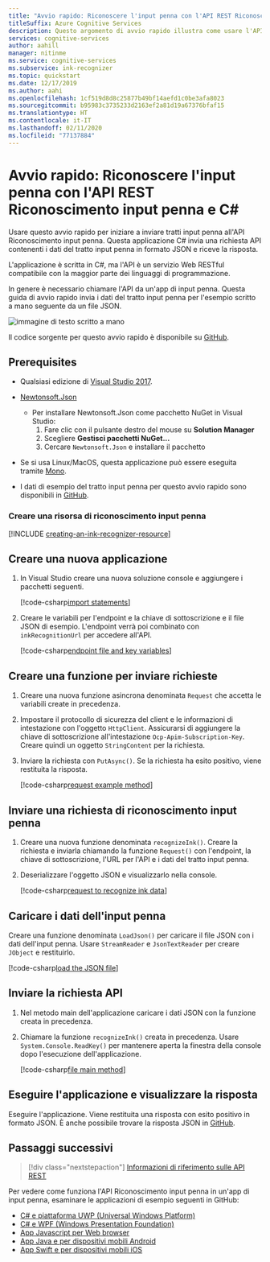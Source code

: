 ```yaml
---
title: "Avvio rapido: Riconoscere l'input penna con l'API REST Riconoscimento input penna e C#"
titleSuffix: Azure Cognitive Services
description: Questo argomento di avvio rapido illustra come usare l'API Riconoscimento input penna per avviare il riconoscimento di tratti input penna.
services: cognitive-services
author: aahill
manager: nitinme
ms.service: cognitive-services
ms.subservice: ink-recognizer
ms.topic: quickstart
ms.date: 12/17/2019
ms.author: aahi
ms.openlocfilehash: 1cf519d8d8c25877b49bf14aefd1c0be3afa8023
ms.sourcegitcommit: b95983c3735233d2163ef2a81d19a67376bfaf15
ms.translationtype: HT
ms.contentlocale: it-IT
ms.lasthandoff: 02/11/2020
ms.locfileid: "77137884"
---
```

# <a name="quickstart-recognize-digital-ink-with-the-ink-recognizer-rest-api-and-c"></a>Avvio rapido: Riconoscere l'input penna con l'API REST Riconoscimento input penna e C#

Usare questo avvio rapido per iniziare a inviare tratti input penna all'API Riconoscimento input penna. Questa applicazione C# invia una richiesta API contenenti i dati del tratto input penna in formato JSON e riceve la risposta.

L'applicazione è scritta in C#, ma l'API è un servizio Web RESTful compatibile con la maggior parte dei linguaggi di programmazione.

In genere è necessario chiamare l'API da un'app di input penna. Questa guida di avvio rapido invia i dati del tratto input penna per l'esempio scritto a mano seguente da un file JSON.

![immagine di testo scritto a mano](../media/handwriting-sample.jpg)

Il codice sorgente per questo avvio rapido è disponibile su [GitHub](https://go.microsoft.com/fwlink/?linkid=2089502).

## <a name="prerequisites"></a>Prerequisites

- Qualsiasi edizione di [Visual Studio 2017](https://visualstudio.microsoft.com/downloads/).
- [Newtonsoft.Json](https://www.newtonsoft.com/json)
    - Per installare Newtonsoft.Json come pacchetto NuGet in Visual Studio:
        1. Fare clic con il pulsante destro del mouse su **Solution Manager**
        2. Scegliere **Gestisci pacchetti NuGet...**
        3. Cercare `Newtonsoft.Json` e installare il pacchetto
- Se si usa Linux/MacOS, questa applicazione può essere eseguita tramite [Mono](https://www.mono-project.com/).

- I dati di esempio del tratto input penna per questo avvio rapido sono disponibili in [GitHub](https://github.com/Azure-Samples/cognitive-services-REST-api-samples/blob/master/dotnet/InkRecognition/quickstart/example-ink-strokes.json).

### <a name="create-an-ink-recognizer-resource"></a>Creare una risorsa di riconoscimento input penna

[!INCLUDE [creating-an-ink-recognizer-resource](../includes/setup-instructions.md)]

## <a name="create-a-new-application"></a>Creare una nuova applicazione

1. In Visual Studio creare una nuova soluzione console e aggiungere i pacchetti seguenti. 
    
    [!code-csharp[import statements](~/cognitive-services-rest-samples/dotnet/Vision/InkRecognition/quickstart/recognizeInk.cs?name=imports)]

2. Creare le variabili per l'endpoint e la chiave di sottoscrizione e il file JSON di esempio. L'endpoint verrà poi combinato con `inkRecognitionUrl` per accedere all'API. 

    [!code-csharp[endpoint file and key variables](~/cognitive-services-rest-samples/dotnet/Vision/InkRecognition/quickstart/recognizeInk.cs?name=vars)]

## <a name="create-a-function-to-send-requests"></a>Creare una funzione per inviare richieste

1. Creare una nuova funzione asincrona denominata `Request` che accetta le variabili create in precedenza.

2. Impostare il protocollo di sicurezza del client e le informazioni di intestazione con l'oggetto `HttpClient`. Assicurarsi di aggiungere la chiave di sottoscrizione all'intestazione `Ocp-Apim-Subscription-Key`. Creare quindi un oggetto `StringContent` per la richiesta.
 
3. Inviare la richiesta con `PutAsync()`. Se la richiesta ha esito positivo, viene restituita la risposta.  
    
    [!code-csharp[request example method](~/cognitive-services-rest-samples/dotnet/Vision/InkRecognition/quickstart/recognizeInk.cs?name=request)]

## <a name="send-an-ink-recognition-request"></a>Inviare una richiesta di riconoscimento input penna

1. Creare una nuova funzione denominata `recognizeInk()`. Creare la richiesta e inviarla chiamando la funzione `Request()` con l'endpoint, la chiave di sottoscrizione, l'URL per l'API e i dati del tratto input penna.

2. Deserializzare l'oggetto JSON e visualizzarlo nella console. 
    
    [!code-csharp[request to recognize ink data](~/cognitive-services-rest-samples/dotnet/Vision/InkRecognition/quickstart/recognizeInk.cs?name=recognize)]

## <a name="load-your-digital-ink-data"></a>Caricare i dati dell'input penna

Creare una funzione denominata `LoadJson()` per caricare il file JSON con i dati dell'input penna. Usare `StreamReader` e `JsonTextReader` per creare `JObject` e restituirlo.

[!code-csharp[load the JSON file](~/cognitive-services-rest-samples/dotnet/Vision/InkRecognition/quickstart/recognizeInk.cs?name=loadJson)]

## <a name="send-the-api-request"></a>Inviare la richiesta API

1. Nel metodo main dell'applicazione caricare i dati JSON con la funzione creata in precedenza. 

2. Chiamare la funzione `recognizeInk()` creata in precedenza. Usare `System.Console.ReadKey()` per mantenere aperta la finestra della console dopo l'esecuzione dell'applicazione.
    
    [!code-csharp[file main method](~/cognitive-services-rest-samples/dotnet/Vision/InkRecognition/quickstart/recognizeInk.cs?name=main)]


## <a name="run-the-application-and-view-the-response"></a>Eseguire l'applicazione e visualizzare la risposta

Eseguire l'applicazione. Viene restituita una risposta con esito positivo in formato JSON. È anche possibile trovare la risposta JSON in [GitHub](https://github.com/Azure-Samples/cognitive-services-REST-api-samples/blob/master/dotnet/InkRecognition/quickstart/example-response.json).


## <a name="next-steps"></a>Passaggi successivi

> [!div class="nextstepaction"]
> [Informazioni di riferimento sulle API REST](https://go.microsoft.com/fwlink/?linkid=2089907)


Per vedere come funziona l'API Riconoscimento input penna in un'app di input penna, esaminare le applicazioni di esempio seguenti in GitHub:
* [C# e piattaforma UWP (Universal Windows Platform)](https://go.microsoft.com/fwlink/?linkid=2089803)  
* [C# e WPF (Windows Presentation Foundation)](https://go.microsoft.com/fwlink/?linkid=2089804)
* [App Javascript per Web browser](https://go.microsoft.com/fwlink/?linkid=2089908)       
* [App Java e per dispositivi mobili Android](https://go.microsoft.com/fwlink/?linkid=2089906)
* [App Swift e per dispositivi mobili iOS](https://go.microsoft.com/fwlink/?linkid=2089805)
